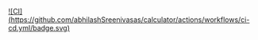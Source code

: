 
[![CI]
(https://github.com/abhilashSreenivasas/calculator/actions/workflows/ci-cd.yml/badge.svg)](https://github.com/your-username/your-repo-name/actions/workflows/ci-cd.yml)
